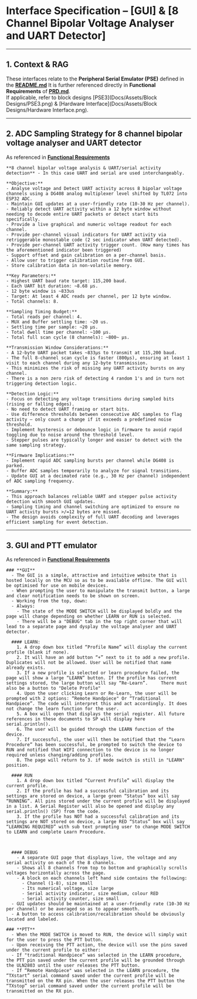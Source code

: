 

# Interface Specification – [GUI] & [8 Channel Bipolar Voltage Analyser and UART Detector]


---


## 1. Context & RAG 
These interfaces relate to the **Peripheral Serial Emulator (PSE)** defined in the [**README.md**](Docs/README.md)
It is further referenced directly in **Functional Requirements** of [**PRD.md**](docs/PRD.md).  
If applicable, refer to block designs [PSE3](Docs/Assets/Block Designs/PSE3.png) & [Hardware Interface](Docs/Assets/Block Designs/Hardware Interface.png).


---


## **2. ADC Sampling Strategy for 8 channel bipolar voltage analyser and UART detector**
  As referenced in [**Functional Requirements**](docs/PRD.md)    

    **8 channel bipolar voltage analysis & UART/serial activity detection** - In this case UART and serial are used interchangeably.

    **Objective:**
    - Analyse voltage and Detect UART activity across 8 bipolar voltage channels using a DG408 analog multiplexer level shifted by TL072 into ESP32 ADC.
    - Maintain GUI updates at a user-friendly rate (10-30 Hz per channel).
    - Reliably detect UART activity within a 12 byte window without needing to decode entire UART packets or detect start bits specifically.
    - Provide a live graphical and numeric voltage readout for each channel.
    - Provide per-channel visual indicators for UART activity via retriggerable monostable code (2 sec indicator when UART detected).
    - Provide per-channel UART activity trigger count. (How many times has the aforementioned indicator been triggered)
    - Support offset and gain calibration on a per-channel basis.
    - Allow user to trigger calibration routine from GUI.
    - Store calibration data in non-volatile memory.
  
    **Key Parameters:**
    - Highest UART baud rate target: 115,200 baud.
    - Each UART bit duration: ~8.68 µs.
    - 12 byte window is ~833us
    - Target: At least 4 ADC reads per channel, per 12 byte window.
    - Total channels: 8.

    **Sampling Timing Budget:**
    - Total reads per channel: 4.
    - MUX and Buffer settling time: ~20 us.
    - Settling time per sample: ~20 µs.
    - Total dwell time per channel: ~100 µs.
    - Total full scan cycle (8 channels): ~800~ µs.

    **Transmission Window Considerations:**
    - A 12-byte UART packet takes ~833µs to transmit at 115,200 baud.
    - The full 8-channel scan cycle is faster (800µs), ensuring at least 1 visit to each channel during any 12-byte transmission.
    - This minimizes the risk of missing any UART activity bursts on any channel.
    - There is a non zero risk of detecting 4 random 1's and in turn not triggering detection logic.

    **Detection Logic:**
    - Focus on detecting any voltage transitions during sampled bits (rising or falling edges).
    - No need to detect UART framing or start bits.
    - Use difference thresholds between consecutive ADC samples to flag activity — only count a change if it exceeds a predefined noise threshold.
    - Implement hysteresis or debounce logic in firmware to avoid rapid toggling due to noise around the threshold level.
    - Stepper pulses are typically longer and easier to detect with the same sampling strategy.

    **Firmware Implications:**
    - Implement rapid ADC sampling bursts per channel while DG408 is parked.
    - Buffer ADC samples temporarily to analyze for signal transitions.
    - Update GUI at a decimated rate (e.g., 30 Hz per channel) independent of ADC sampling frequency.

    **Summary:**
    - This approach balances reliable UART and stepper pulse activity detection with smooth GUI updates.
    - Sampling timing and channel switching are optimized to ensure no UART activity bursts >/=12 bytes are missed.
    - The design avoids complexity of full UART decoding and leverages efficient sampling for event detection.
  

---


## **3. GUI and PTT emulator**
  As referenced in [**Functional Requirements**](docs/PRD.md)

    ### **GUI**
      - The GUI is a simple, attractive and intuitive website that is hosted locally on the MCU so as to be available offline. The GUI will be optimised for use on mobile devices.
      - When prompting the user to manipulate the transmit button, a large and clear notification needs to be shown on screen.
      - Working from the top, down: 
      - Always: 
        - The state of the MODE SWITCH will be displayed boldly and the page will change depending on whether LEARN or RUN is selected.
        - There will be a "DEBUG" tab in the top right corner that will lead to a separate page and dysplay the voltage analyser and UART detector.
        
      #### LEARN:
        1. A drop down box titled “Profile Name” will display the current profile (blank if none).
        2. It will have an add button “+” next to it to add a new profile. Duplicates will not be allowed. User will be notified that name already exists.
        3. If a new profile is selected or learn procedure failed, the page will show a large “LEARN” button. If the profile has current settings stored, the large button will say “Re-Learn”.     There must also be a button to "Delete Profile"
        4. Upon the user clicking Learn or Re-Learn, the user will be prompted with 2 options: “Remote Handpiece" Or “Traditional Handpiece”. The code will interpret this and act accordingly. It does not change the learn function for the user.
        5. A box will open that displays the serial register. All future references in these documents to SP will display here serial.println().
        6. The user will be guided through the LEARN function of the device.
        7. If successful, the user will then be notified that the “Learn Procedure” has been successful, be prompted to switch the device to RUN and notified that WIFI connection to the device is no longer required unless changing/adding profiles.
        8. The page will return to 3. if mode switch is still in "LEARN" position.

      #### RUN
        1. A drop down box titled “Current Profile” will display the current profile.
        2. If the profile has had a successful calibration and its settings are stored on device, a large green “Status” box will say “RUNNING”. All pins stored under the current profile will be displayed in a list. A Serial Register will also be opened and display any serial.println() (SP) from the code.
        3. If the profile has NOT had a successful calibration and its settings are NOT stored on device, a large RED “Status” box will say “LEARNING REQUIRED” with sub text prompting user to change MODE SWITCH to LEARN and complete Learn Procedure.
    
      

      #### DEBUG
        - A separate GUI page that displays live, the voltage and any serial activity on each of the 8 channels.
        - Shows all 8 channels from top to bottom and graphically scrolls voltages horizontally across the page.
        - A block on each channels left hand side contains the following:
          - Channel (1-8), size small
          - Its numerical voltage, size large
          - Serial activity indicator, size medium, colour RED
          - Serial activity counter, size small
      - GUI updates should be maintained at a user-friendly rate (10-30 Hz per channel) or be averaged so as to appear smooth.
      - A button to access calibration/recalibration should be obviously located and labeled.
      
    ### **PTT**
      - When the MODE SWITCH is moved to RUN, the device will simply wait for the user to press the PTT button.
      - Upon receiving the PTT action, the device will use the pins saved under the current profile to either:
      - If "traditional Handpiece” was selected in the LEARN procedure, the PTT pin saved under the current profile will be grounded through the ULN2803 until the user releases the PTT button.
      - If “Remote Handpiece" was selected in the LEARN procedure, the “TXstart” serial command saved under the current profile will be transmitted on the RX pin. When the user releases the PTT button the “TXstop” serial command saved under the current profile will be transmitted on the RX pin.